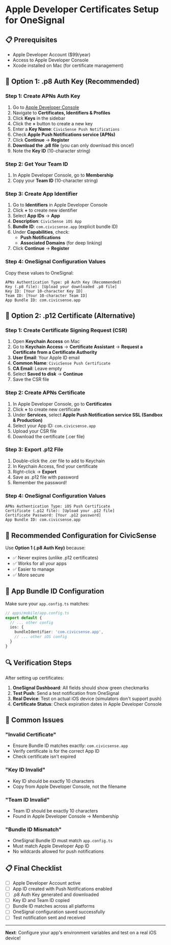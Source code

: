 # Apple Developer Certificates Setup for OneSignal

## 📋 Prerequisites
- Apple Developer Account ($99/year)
- Access to Apple Developer Console
- Xcode installed on Mac (for certificate management)

## 🔑 Option 1: .p8 Auth Key (Recommended)

### Step 1: Create APNs Auth Key
1. Go to [Apple Developer Console](https://developer.apple.com)
2. Navigate to **Certificates, Identifiers & Profiles**
3. Click **Keys** in the sidebar
4. Click the **+** button to create a new key
5. Enter a **Key Name**: `CivicSense Push Notifications`
6. Check **Apple Push Notifications service (APNs)**
7. Click **Continue** → **Register**
8. **Download the .p8 file** (you can only download this once!)
9. Note the **Key ID** (10-character string)

### Step 2: Get Your Team ID
1. In Apple Developer Console, go to **Membership**
2. Copy your **Team ID** (10-character string)

### Step 3: Create App Identifier
1. Go to **Identifiers** in Apple Developer Console
2. Click **+** to create new identifier
3. Select **App IDs** → **App**
4. **Description**: `CivicSense iOS App`
5. **Bundle ID**: `com.civicsense.app` (explicit bundle ID)
6. Under **Capabilities**, check:
   - **Push Notifications**
   - **Associated Domains** (for deep linking)
7. Click **Continue** → **Register**

### Step 4: OneSignal Configuration Values

Copy these values to OneSignal:

```
APNs Authentication Type: p8 Auth Key (Recommended)
Key (.p8 file): [Upload your downloaded .p8 file]
Key ID: [Your 10-character Key ID]
Team ID: [Your 10-character Team ID]  
App Bundle ID: com.civicsense.app
```

## 🔐 Option 2: .p12 Certificate (Alternative)

### Step 1: Create Certificate Signing Request (CSR)
1. Open **Keychain Access** on Mac
2. Go to **Keychain Access** → **Certificate Assistant** → **Request a Certificate from a Certificate Authority**
3. **User Email**: Your Apple ID email
4. **Common Name**: `CivicSense Push Certificate`
5. **CA Email**: Leave empty
6. Select **Saved to disk** → **Continue**
7. Save the CSR file

### Step 2: Create APNs Certificate
1. In Apple Developer Console, go to **Certificates**
2. Click **+** to create new certificate
3. Under **Services**, select **Apple Push Notification service SSL (Sandbox & Production)**
4. Select your App ID: `com.civicsense.app`
5. Upload your CSR file
6. Download the certificate (.cer file)

### Step 3: Export .p12 File
1. Double-click the .cer file to add to Keychain
2. In Keychain Access, find your certificate
3. Right-click → **Export**
4. Save as .p12 file with password
5. Remember the password!

### Step 4: OneSignal Configuration Values

```
APNs Authentication Type: iOS Push Certificate
Certificate (.p12 file): [Upload your .p12 file]
Certificate Password: [Your .p12 password]
App Bundle ID: com.civicsense.app
```

## 🎯 Recommended Configuration for CivicSense

Use **Option 1 (.p8 Auth Key)** because:
- ✅ Never expires (unlike .p12 certificates)
- ✅ Works for all your apps
- ✅ Easier to manage
- ✅ More secure

## 📱 App Bundle ID Configuration

Make sure your `app.config.ts` matches:

```typescript
// apps/mobile/app.config.ts
export default {
  // ... other config
  ios: {
    bundleIdentifier: 'com.civicsense.app',
    // ... other iOS config
  }
}
```

## 🔍 Verification Steps

After setting up certificates:

1. **OneSignal Dashboard**: All fields should show green checkmarks
2. **Test Push**: Send a test notification from OneSignal
3. **Real Device**: Test on actual iOS device (simulators don't support push)
4. **Certificate Status**: Check expiration dates in Apple Developer Console

## 🚨 Common Issues

### "Invalid Certificate"
- Ensure Bundle ID matches exactly: `com.civicsense.app`
- Verify certificate is for the correct App ID
- Check certificate isn't expired

### "Key ID Invalid"
- Key ID should be exactly 10 characters
- Copy from Apple Developer Console, not the filename

### "Team ID Invalid"  
- Team ID should be exactly 10 characters
- Found in Apple Developer Console → Membership

### "Bundle ID Mismatch"
- OneSignal Bundle ID must match `app.config.ts`
- Must match Apple Developer App ID
- No wildcards allowed for push notifications

## 📋 Final Checklist

- [ ] Apple Developer Account active
- [ ] App ID created with Push Notifications enabled
- [ ] .p8 Auth Key generated and downloaded
- [ ] Key ID and Team ID copied
- [ ] Bundle ID matches across all platforms
- [ ] OneSignal configuration saved successfully
- [ ] Test notification sent and received

---

**Next**: Configure your app's environment variables and test on a real iOS device! 